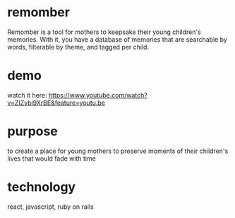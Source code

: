 # remomber
Remomber is a tool for mothers to keepsake their young children's memories. With it, you have a database of memories that are searchable by words, filterable by theme, and tagged per child.

# demo
watch it here: https://www.youtube.com/watch?v=ZIZvbi9XrBE&feature=youtu.be

# purpose
to create a place for young mothers to preserve moments of their children's lives that would fade with time

# technology
react, javascript, ruby on rails

